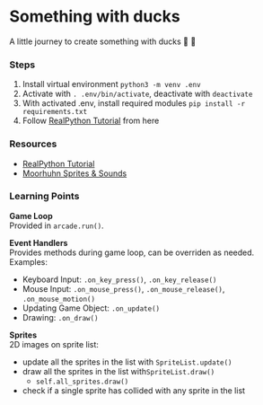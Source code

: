# Something with ducks
A little journey to create something with ducks :duck: :duck:

### Steps
1. Install virtual environment `python3 -m venv .env`
1. Activate with `. .env/bin/activate`, deactivate with `deactivate`
1. With activated .env, install required modules `pip install -r requirements.txt`
1. Follow [RealPython Tutorial](https://realpython.com/arcade-python-game-framework/#basic-arcade-program) from here

### Resources
- [RealPython Tutorial](https://realpython.com/arcade-python-game-framework/)
- [Moorhuhn Sprites & Sounds](http://python4kids.net/downloads/py4k_cda4/py4kids-material/kap15_a4/Programme/)

### Learning Points
**Game Loop** \
Provided in `arcade.run()`.

**Event Handlers** \
Provides methods during game loop, can be overriden as needed. Examples:
* Keyboard Input: `.on_key_press()`, `.on_key_release()`
* Mouse Input: `.on_mouse_press()`, `.on_mouse_release()`, `.on_mouse_motion()`
* Updating Game Object: `.on_update()`
* Drawing: `.on_draw()`

**Sprites** \
2D images on sprite list:
* update all the sprites in the list with `SpriteList.update()`
* draw all the sprites in the list with`SpriteList.draw()`
  * `self.all_sprites.draw()`
* check if a single sprite has collided with any sprite in the list
